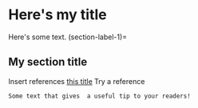 # Here's my title 
Here's some text. 
(section-label-1)=
## My section title

Insert references [this title](section-label-1) 
Try a reference [](section-label-1)

```{tip}
Some text that gives  a useful tip to your readers!
```